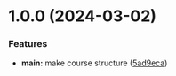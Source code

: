 # 1.0.0 (2024-03-02)


### Features

* **main:** make course structure ([5ad9eca](https://github.com/kate-gulamova/os-intro/commit/5ad9eca7ebd428642c58aa04c05dd7e33a0fcbfa))



